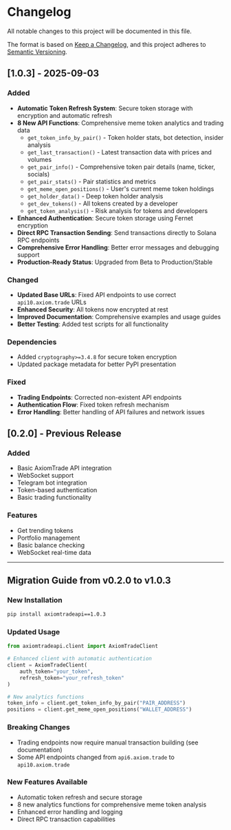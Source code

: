 # Changelog

All notable changes to this project will be documented in this file.

The format is based on [Keep a Changelog](https://keepachangelog.com/en/1.0.0/),
and this project adheres to [Semantic Versioning](https://semver.org/spec/v2.0.0.html).

## [1.0.3] - 2025-09-03

### Added
- **Automatic Token Refresh System**: Secure token storage with encryption and automatic refresh
- **8 New API Functions**: Comprehensive meme token analytics and trading data
  - `get_token_info_by_pair()` - Token holder stats, bot detection, insider analysis
  - `get_last_transaction()` - Latest transaction data with prices and volumes
  - `get_pair_info()` - Comprehensive token pair details (name, ticker, socials)
  - `get_pair_stats()` - Pair statistics and metrics
  - `get_meme_open_positions()` - User's current meme token holdings
  - `get_holder_data()` - Deep token holder analysis
  - `get_dev_tokens()` - All tokens created by a developer
  - `get_token_analysis()` - Risk analysis for tokens and developers
- **Enhanced Authentication**: Secure token storage using Fernet encryption
- **Direct RPC Transaction Sending**: Send transactions directly to Solana RPC endpoints
- **Comprehensive Error Handling**: Better error messages and debugging support
- **Production-Ready Status**: Upgraded from Beta to Production/Stable

### Changed
- **Updated Base URLs**: Fixed API endpoints to use correct `api10.axiom.trade` URLs
- **Enhanced Security**: All tokens now encrypted at rest
- **Improved Documentation**: Comprehensive examples and usage guides
- **Better Testing**: Added test scripts for all functionality

### Dependencies
- Added `cryptography>=3.4.8` for secure token encryption
- Updated package metadata for better PyPI presentation

### Fixed
- **Trading Endpoints**: Corrected non-existent API endpoints
- **Authentication Flow**: Fixed token refresh mechanism
- **Error Handling**: Better handling of API failures and network issues

## [0.2.0] - Previous Release

### Added
- Basic AxiomTrade API integration
- WebSocket support
- Telegram bot integration
- Token-based authentication
- Basic trading functionality

### Features
- Get trending tokens
- Portfolio management
- Basic balance checking
- WebSocket real-time data

---

## Migration Guide from v0.2.0 to v1.0.3

### New Installation
```bash
pip install axiomtradeapi==1.0.3
```

### Updated Usage
```python
from axiomtradeapi.client import AxiomTradeClient

# Enhanced client with automatic authentication
client = AxiomTradeClient(
    auth_token="your_token",
    refresh_token="your_refresh_token"
)

# New analytics functions
token_info = client.get_token_info_by_pair("PAIR_ADDRESS")
positions = client.get_meme_open_positions("WALLET_ADDRESS")
```

### Breaking Changes
- Trading endpoints now require manual transaction building (see documentation)
- Some API endpoints changed from `api6.axiom.trade` to `api10.axiom.trade`

### New Features Available
- Automatic token refresh and secure storage
- 8 new analytics functions for comprehensive meme token analysis
- Enhanced error handling and logging
- Direct RPC transaction capabilities
